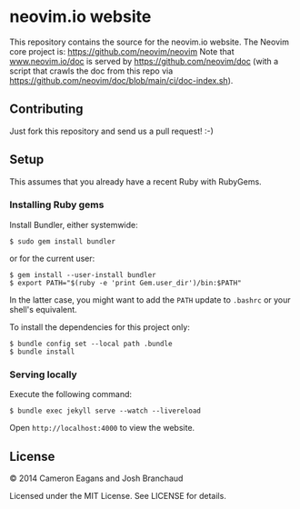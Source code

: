 # neovim.io website

This repository contains the source for the neovim.io website. The Neovim core
project is: https://github.com/neovim/neovim
Note that www.neovim.io/doc is served by https://github.com/neovim/doc (with a
script that crawls the doc from this repo via https://github.com/neovim/doc/blob/main/ci/doc-index.sh).

## Contributing

Just fork this repository and send us a pull request! :-)

## Setup

This assumes that you already have a recent Ruby with RubyGems.

### Installing Ruby gems

Install Bundler, either systemwide:

    $ sudo gem install bundler

or for the current user:

    $ gem install --user-install bundler
    $ export PATH="$(ruby -e 'print Gem.user_dir')/bin:$PATH"

In the latter case, you might want to add the `PATH` update to `.bashrc` or your shell's equivalent.

To install the dependencies for this project only:

    $ bundle config set --local path .bundle
    $ bundle install

### Serving locally

Execute the following command:

    $ bundle exec jekyll serve --watch --livereload

Open `http://localhost:4000` to view the website.

## License

&copy; 2014 Cameron Eagans and Josh Branchaud

Licensed under the MIT License. See LICENSE for details.
